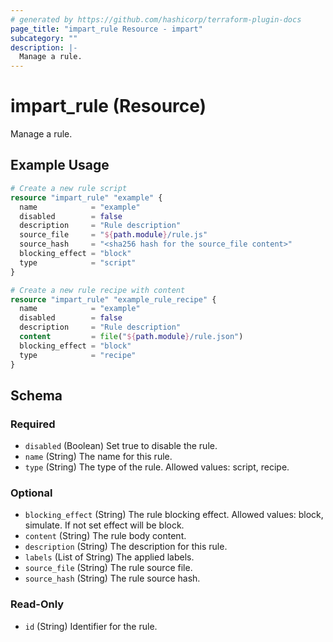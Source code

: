 ```yaml
---
# generated by https://github.com/hashicorp/terraform-plugin-docs
page_title: "impart_rule Resource - impart"
subcategory: ""
description: |-
  Manage a rule.
---
```


# impart_rule (Resource)

Manage a rule.

## Example Usage

```terraform
# Create a new rule script
resource "impart_rule" "example" {
  name            = "example"
  disabled        = false
  description     = "Rule description"
  source_file     = "${path.module}/rule.js"
  source_hash     = "<sha256 hash for the source_file content>"
  blocking_effect = "block"
  type            = "script"
}

# Create a new rule recipe with content
resource "impart_rule" "example_rule_recipe" {
  name            = "example"
  disabled        = false
  description     = "Rule description"
  content         = file("${path.module}/rule.json")
  blocking_effect = "block"
  type            = "recipe"
}
```

<!-- schema generated by tfplugindocs -->
## Schema

### Required

- `disabled` (Boolean) Set true to disable the rule.
- `name` (String) The name for this rule.
- `type` (String) The type of the rule. Allowed values: script, recipe.

### Optional

- `blocking_effect` (String) The rule blocking effect. Allowed values: block, simulate. If not set effect will be block.
- `content` (String) The rule body content.
- `description` (String) The description for this rule.
- `labels` (List of String) The applied labels.
- `source_file` (String) The rule source file.
- `source_hash` (String) The rule source hash.

### Read-Only

- `id` (String) Identifier for the rule.
